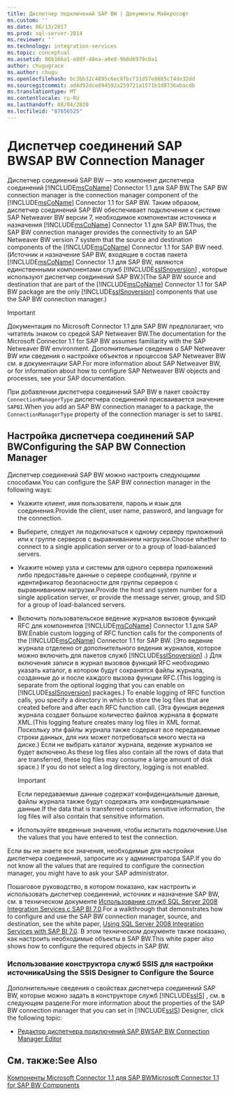 ```yaml
---
title: Диспетчер подключений SAP BW | Документы Майкрософт
ms.custom: ''
ms.date: 06/13/2017
ms.prod: sql-server-2014
ms.reviewer: ''
ms.technology: integration-services
ms.topic: conceptual
ms.assetid: 06b166a1-a9df-48ea-a0e8-9b8d6979c0a1
author: chugugrace
ms.author: chugu
ms.openlocfilehash: bc3bb32c4895c6ec8fbcf31d57e8685c74de32dd
ms.sourcegitcommit: ad4d92dce894592a259721a1571b1d8736abacdb
ms.translationtype: MT
ms.contentlocale: ru-RU
ms.lasthandoff: 08/04/2020
ms.locfileid: "87656525"
---
```

# <a name="sap-bw-connection-manager"></a><span data-ttu-id="073fa-102">Диспетчер соединений SAP BW</span><span class="sxs-lookup"><span data-stu-id="073fa-102">SAP BW Connection Manager</span></span>
  <span data-ttu-id="073fa-103">Диспетчер соединений SAP BW — это компонент диспетчера соединений [!INCLUDE[msCoName](../../includes/msconame-md.md)] Connector 1.1 для SAP BW.</span><span class="sxs-lookup"><span data-stu-id="073fa-103">The SAP BW connection manager is the connection manager component of the [!INCLUDE[msCoName](../../includes/msconame-md.md)] Connector 1.1 for SAP BW.</span></span> <span data-ttu-id="073fa-104">Таким образом, диспетчер соединений SAP BW обеспечивает подключение к системе SAP Netweaver BW версии 7, необходимое компонентам источника и назначения [!INCLUDE[msCoName](../../includes/msconame-md.md)] Connector 1.1 для SAP BW.</span><span class="sxs-lookup"><span data-stu-id="073fa-104">Thus, the SAP BW connection manager provides the connectivity to an SAP Netweaver BW version 7 system that the source and destination components of the [!INCLUDE[msCoName](../../includes/msconame-md.md)] Connector 1.1 for SAP BW need.</span></span> <span data-ttu-id="073fa-105">(Источник и назначение SAP BW, входящие в состав пакета [!INCLUDE[msCoName](../../includes/msconame-md.md)] Connector 1.1 для SAP BW, являются единственными компонентами служб [!INCLUDE[ssISnoversion](../../includes/ssisnoversion-md.md)] , которые используют диспетчер соединений SAP BW.)</span><span class="sxs-lookup"><span data-stu-id="073fa-105">(The SAP BW source and destination that are part of the [!INCLUDE[msCoName](../../includes/msconame-md.md)] Connector 1.1 for SAP BW package are the only [!INCLUDE[ssISnoversion](../../includes/ssisnoversion-md.md)] components that use the SAP BW connection manager.)</span></span>  
  
> [!IMPORTANT]  
>  <span data-ttu-id="073fa-106">Документация по Microsoft Connector 1.1 для SAP BW предполагает, что читатель знаком со средой SAP Netweaver BW.</span><span class="sxs-lookup"><span data-stu-id="073fa-106">The documentation for the Microsoft Connector 1.1 for SAP BW assumes familiarity with the SAP Netweaver BW environment.</span></span> <span data-ttu-id="073fa-107">Дополнительные сведения о SAP Netweaver BW или сведения о настройке объектов и процессов SAP Netweaver BW см. в документации SAP.</span><span class="sxs-lookup"><span data-stu-id="073fa-107">For more information about SAP Netweaver BW, or for information about how to configure SAP Netweaver BW objects and processes, see your SAP documentation.</span></span>  
  
 <span data-ttu-id="073fa-108">При добавлении диспетчера соединений SAP BW в пакет свойству `ConnectionManagerType` диспетчера соединений присваивается значение `SAPBI`.</span><span class="sxs-lookup"><span data-stu-id="073fa-108">When you add an SAP BW connection manager to a package, the `ConnectionManagerType` property of the connection manager is set to `SAPBI`.</span></span>  
  
## <a name="configuring-the-sap-bw-connection-manager"></a><span data-ttu-id="073fa-109">Настройка диспетчера соединений SAP BW</span><span class="sxs-lookup"><span data-stu-id="073fa-109">Configuring the SAP BW Connection Manager</span></span>  
 <span data-ttu-id="073fa-110">Диспетчер соединений SAP BW можно настроить следующими способами.</span><span class="sxs-lookup"><span data-stu-id="073fa-110">You can configure the SAP BW connection manager in the following ways:</span></span>  
  
-   <span data-ttu-id="073fa-111">Укажите клиент, имя пользователя, пароль и язык для соединения.</span><span class="sxs-lookup"><span data-stu-id="073fa-111">Provide the client, user name, password, and language for the connection.</span></span>  
  
-   <span data-ttu-id="073fa-112">Выберите, следует ли подключаться к одному серверу приложений или к группе серверов с выравниванием нагрузки.</span><span class="sxs-lookup"><span data-stu-id="073fa-112">Choose whether to connect to a single application server or to a group of load-balanced servers.</span></span>  
  
-   <span data-ttu-id="073fa-113">Укажите номер узла и системы для одного сервера приложений либо предоставьте данные о сервере сообщений, группе и идентификатор безопасности для группы серверов с выравниванием нагрузки.</span><span class="sxs-lookup"><span data-stu-id="073fa-113">Provide the host and system number for a single application server, or provide the message server, group, and SID for a group of load-balanced servers.</span></span>  
  
-   <span data-ttu-id="073fa-114">Включить пользовательское ведение журналов вызовов функций RFC для компонентов [!INCLUDE[msCoName](../../includes/msconame-md.md)] Connector 1.1 для SAP BW.</span><span class="sxs-lookup"><span data-stu-id="073fa-114">Enable custom logging of RFC function calls for the components of the [!INCLUDE[msCoName](../../includes/msconame-md.md)] Connector 1.1 for SAP BW.</span></span> <span data-ttu-id="073fa-115">(Это ведение журнала отделено от дополнительного ведения журналов, которое можно включить для пакетов служб [!INCLUDE[ssISnoversion](../../includes/ssisnoversion-md.md)] .) Для включения записи в журнал вызовов функций RFC необходимо указать каталог, в котором будут сохранятся файлы журнала, созданные до и после каждого вызова функции RFC.</span><span class="sxs-lookup"><span data-stu-id="073fa-115">(This logging is separate from the optional logging that you can enable on [!INCLUDE[ssISnoversion](../../includes/ssisnoversion-md.md)] packages.) To enable logging of RFC function calls, you specify a directory in which to store the log files that are created before and after each RFC function call.</span></span> <span data-ttu-id="073fa-116">(Эта функция ведения журнала создает большое количество файлов журнала в формате XML.</span><span class="sxs-lookup"><span data-stu-id="073fa-116">(This logging feature creates many log files in XML format.</span></span> <span data-ttu-id="073fa-117">Поскольку эти файлы журнала также содержат все передаваемые строки данных, для них может потребоваться много места на диске.) Если не выбрать каталог журнала, ведение журналов не будет включено.</span><span class="sxs-lookup"><span data-stu-id="073fa-117">As these log files also contain all the rows of data that are transferred, these log files may consume a large amount of disk space.) If you do not select a log directory, logging is not enabled.</span></span>  
  
    > [!IMPORTANT]  
    >  <span data-ttu-id="073fa-118">Если передаваемые данные содержат конфиденциальные данные, файлы журнала также будут содержать эти конфиденциальные данные.</span><span class="sxs-lookup"><span data-stu-id="073fa-118">If the data that is transferred contains sensitive information, the log files will also contain that sensitive information.</span></span>  
  
-   <span data-ttu-id="073fa-119">Используйте введенные значения, чтобы испытать подключение.</span><span class="sxs-lookup"><span data-stu-id="073fa-119">Use the values that you have entered to test the connection.</span></span>  
  
 <span data-ttu-id="073fa-120">Если вы не знаете все значения, необходимые для настройки диспетчера соединений, запросите их у администратора SAP.</span><span class="sxs-lookup"><span data-stu-id="073fa-120">If you do not know all the values that are required to configure the connection manager, you might have to ask your SAP administrator.</span></span>  
  
 <span data-ttu-id="073fa-121">Пошаговое руководство, в котором показано, как настроить и использовать диспетчер соединений, источник и назначение SAP BW, см. в техническом документе [Использование служб SQL Server 2008 Integration Services с SAP BI 7.0](https://go.microsoft.com/fwlink/?LinkID=137090).</span><span class="sxs-lookup"><span data-stu-id="073fa-121">For a walkthrough that demonstrates how to configure and use the SAP BW connection manager, source, and destination, see the white paper, [Using SQL Server 2008 Integration Services with SAP BI 7.0](https://go.microsoft.com/fwlink/?LinkID=137090).</span></span> <span data-ttu-id="073fa-122">В этом техническом документе также показано, как настроить необходимые объекты в SAP BW.</span><span class="sxs-lookup"><span data-stu-id="073fa-122">This white paper also shows how to configure the required objects in SAP BW.</span></span>  
  
### <a name="using-the-ssis-designer-to-configure-the-source"></a><span data-ttu-id="073fa-123">Использование конструктора служб SSIS для настройки источника</span><span class="sxs-lookup"><span data-stu-id="073fa-123">Using the SSIS Designer to Configure the Source</span></span>  
 <span data-ttu-id="073fa-124">Дополнительные сведения о свойствах диспетчера соединений SAP BW, которые можно задать в конструкторе служб [!INCLUDE[ssIS](../../includes/ssis-md.md)] , см. в следующем разделе:</span><span class="sxs-lookup"><span data-stu-id="073fa-124">For more information about the properties of the SAP BW connection manager that you can set in [!INCLUDE[ssIS](../../includes/ssis-md.md)] Designer, click the following topic:</span></span>  
  
-   [<span data-ttu-id="073fa-125">Редактор диспетчера подключений SAP BW</span><span class="sxs-lookup"><span data-stu-id="073fa-125">SAP BW Connection Manager Editor</span></span>](../sap-bw-connection-manager-editor.md)  
  
## <a name="see-also"></a><span data-ttu-id="073fa-126">См. также:</span><span class="sxs-lookup"><span data-stu-id="073fa-126">See Also</span></span>  
 [<span data-ttu-id="073fa-127">Компоненты Microsoft Connector 1.1 для SAP BW</span><span class="sxs-lookup"><span data-stu-id="073fa-127">Microsoft Connector 1.1 for SAP BW Components</span></span>](../microsoft-connector-for-sap-bw-components.md)  
  
  
